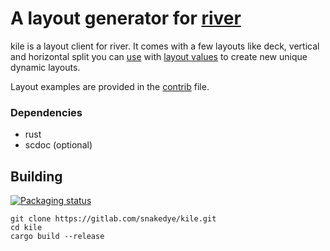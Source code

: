 # A layout generator for [river](https://github.com/ifreund/river)

kile is a layout client for river. It comes with a few layouts like deck, vertical and horizontal split you can [use](https://gitlab.com/snakedye/kile/-/blob/main/doc/kile.1.scd#L98) with [layout values](https://gitlab.com/snakedye/kile/-/blob/main/doc/kile.1.scd#L33) to create new unique dynamic layouts.

Layout examples are provided in the [contrib](https://gitlab.com/snakedye/kile/-/blob/main/doc/contrib) file.

### Dependencies
- rust
- scdoc (optional)

## Building

[![Packaging status](https://repology.org/badge/vertical-allrepos/kile-wl.svg)](https://repology.org/project/kile-wl/versions)
```shell
git clone https://gitlab.com/snakedye/kile.git
cd kile
cargo build --release
```
